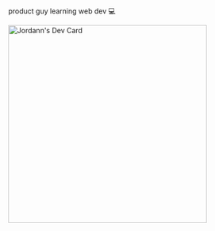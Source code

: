product guy learning web dev 💻 

<a href="https://app.daily.dev/Nnadroj"><img src="https://api.daily.dev/devcards/28f99872c80f4bafb6da98a2942c97d9.png?r=3gi" width="400" alt="Jordann's Dev Card"/></a>
